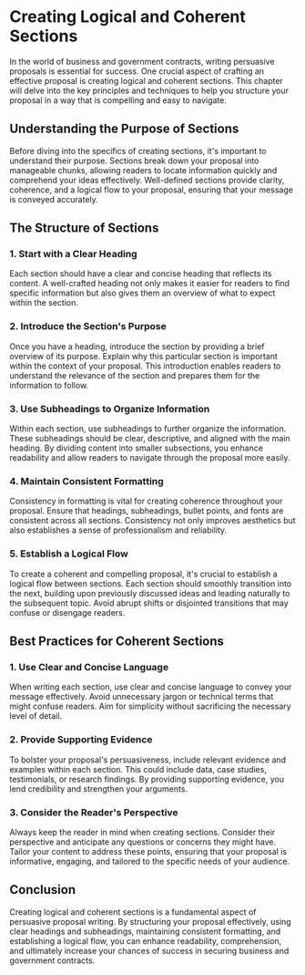 Creating Logical and Coherent Sections
===============================================



In the world of business and government contracts, writing persuasive proposals is essential for success. One crucial aspect of crafting an effective proposal is creating logical and coherent sections. This chapter will delve into the key principles and techniques to help you structure your proposal in a way that is compelling and easy to navigate.

Understanding the Purpose of Sections
-------------------------------------

Before diving into the specifics of creating sections, it's important to understand their purpose. Sections break down your proposal into manageable chunks, allowing readers to locate information quickly and comprehend your ideas effectively. Well-defined sections provide clarity, coherence, and a logical flow to your proposal, ensuring that your message is conveyed accurately.

The Structure of Sections
-------------------------

### 1. Start with a Clear Heading

Each section should have a clear and concise heading that reflects its content. A well-crafted heading not only makes it easier for readers to find specific information but also gives them an overview of what to expect within the section.

### 2. Introduce the Section's Purpose

Once you have a heading, introduce the section by providing a brief overview of its purpose. Explain why this particular section is important within the context of your proposal. This introduction enables readers to understand the relevance of the section and prepares them for the information to follow.

### 3. Use Subheadings to Organize Information

Within each section, use subheadings to further organize the information. These subheadings should be clear, descriptive, and aligned with the main heading. By dividing content into smaller subsections, you enhance readability and allow readers to navigate through the proposal more easily.

### 4. Maintain Consistent Formatting

Consistency in formatting is vital for creating coherence throughout your proposal. Ensure that headings, subheadings, bullet points, and fonts are consistent across all sections. Consistency not only improves aesthetics but also establishes a sense of professionalism and reliability.

### 5. Establish a Logical Flow

To create a coherent and compelling proposal, it's crucial to establish a logical flow between sections. Each section should smoothly transition into the next, building upon previously discussed ideas and leading naturally to the subsequent topic. Avoid abrupt shifts or disjointed transitions that may confuse or disengage readers.

Best Practices for Coherent Sections
------------------------------------

### 1. Use Clear and Concise Language

When writing each section, use clear and concise language to convey your message effectively. Avoid unnecessary jargon or technical terms that might confuse readers. Aim for simplicity without sacrificing the necessary level of detail.

### 2. Provide Supporting Evidence

To bolster your proposal's persuasiveness, include relevant evidence and examples within each section. This could include data, case studies, testimonials, or research findings. By providing supporting evidence, you lend credibility and strengthen your arguments.

### 3. Consider the Reader's Perspective

Always keep the reader in mind when creating sections. Consider their perspective and anticipate any questions or concerns they might have. Tailor your content to address these points, ensuring that your proposal is informative, engaging, and tailored to the specific needs of your audience.

Conclusion
----------

Creating logical and coherent sections is a fundamental aspect of persuasive proposal writing. By structuring your proposal effectively, using clear headings and subheadings, maintaining consistent formatting, and establishing a logical flow, you can enhance readability, comprehension, and ultimately increase your chances of success in securing business and government contracts.
